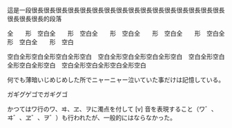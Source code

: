 這是一段很長很長很長很長很長很長很長很長很長很長很長很長很長很長很長很長很長很長很長的段落

全　　形　空白全　　形　空白全　　形　空白全　　形　空白全　　形　空白全　　形　空白全　　形　空白

空白全形空白全形空白全形空白　空白全形空白全形空白全形空白　空白全形空白全形空白全形空白　空白全形空白全形空白全形空白

何でも薄暗いじめじめした所でニャーニャー泣いていた事だけは記憶している。

カ゚キ゚ク゚ケ゚コ゚でガギグゴ

かつてはワ行のワ、ヰ、ヱ、ヲに濁点を付して [v] 音を表現すること（ワ゛、ヰ゛、ヱ゛、ヲ゛）も行われたが、一般的にはならなかった。